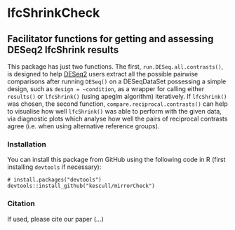 # lfcShrinkCheck
## Facilitator functions for getting and assessing DESeq2 lfcShrink results
This package has just two functions. The first, `run.DESeq.all.contrasts()`, is designed to help [DESeq2](https://bioconductor.org/packages/release/bioc/html/DESeq2.html) users extract all the possible pairwise comparisons after running `DESeq()` on a DESeqDataSet possessing a simple design, 
such as `design = ~condition`, as a wrapper for calling either `results()` or `lfcShrink()` (using apeglm algorithm) iteratively. If `lfcShrink()` was chosen, the second function, `compare.reciprocal.contrasts()` can help to visualise how well 
`lfcShrink()` was able to perform with the given data, via diagnostic plots which analyse how well the pairs of reciprocal contrasts agree (i.e. when using alternative reference groups).

### Installation
You can install this package from GitHub using the following code in R (first installing `devtools` if necessary):
```
# install.packages("devtools")
devtools::install_github("kescull/mirrorCheck")
```
### Citation
If used, please cite our paper (...)


